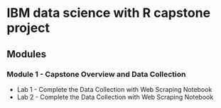 # IBM data science with R capstone project
## Modules
### Module 1 - Capstone Overview and Data Collection
- Lab 1 - Complete the Data Collection with Web Scraping Notebook
- Lab 2 - Complete the Data Collection with Web Scraping Notebook
